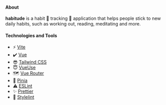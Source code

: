 #### About

**habitude** is a habit 🔁 tracking 📝 application that helps people stick to new daily habits, such as working out, reading, meditating and more.

#### Technologies and Tools

- ⚡ [Vite](https://vitejs.dev)
- ✔️ [Vue](https://vuejs.org)
- 😎 [Tailwind CSS](https://tailwindcss.com)
- 😇 [VueUse](https://vueuse.org)
- 🗺️ [Vue Router](https://router.vuejs.org)
- 🍍 [Pinia](https://pinia.vuejs.org)
- ⚠️ [ESLint](https://eslint.org)
- ✨ [Prettier](https://prettier.io)
- 👔 [Stylelint](https://stylelint.io)
